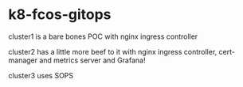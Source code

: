 # k8-fcos-gitops

cluster1 is a bare bones POC with nginx ingress controller

cluster2 has a little more beef to it with nginx ingress controller, cert-manager and metrics server and Grafana!

cluster3 uses SOPS